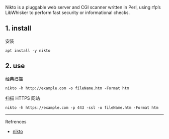 Nikto is a pluggable web server and CGI scanner written in Perl, using rfp’s LibWhisker to perform fast security or informational checks.

## 1. install

安装

```
apt install -y nikto
```

## 2. use

经典扫描

```
nikto -h http://example.com -o fileName.htm -Format htm
```

扫描 HTTPS 网站

```
nikto -h https://example.com -p 443 -ssl -o fileName.htm -Format htm
```

---

Refrences

- [nikto](https://www.kali.org/tools/nikto/)

